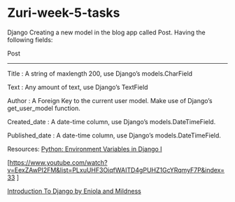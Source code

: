 # Zuri-week-5-tasks
Django
Creating a new model in the blog app called Post. Having the following fields:


 Post

--------

Title : A string of maxlength 200, use Django’s models.CharField

Text : Any amount of text, use Django’s TextField

Author : A Foreign Key to the current user model. Make use of Django’s get_user_model function.

Created_date : A date-time column, use Django’s models.DateTimeField. 

Published_date : A date-time column, use Django’s models.DateTimeField. 

Resources:
[Python: Environment Variables in Django I]("https://www.youtube.com/watch?v=ceSm2yE97VE&list=PLxuUHF3OiqfWAITD4gPUHZ1GcYRqmyF7P&index=37")

[https://www.youtube.com/watch?v=EexZAwPI2FM&list=PLxuUHF3OiqfWAITD4gPUHZ1GcYRqmyF7P&index=33 ]

[Introduction To Django by Eniola and Mildness]("https://www.youtube.com/watch?v=fun0b0C2hAM&list=PLxuUHF3OiqfUre0fws5Y33YMfGJnzTBMZ&index=12")
